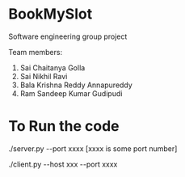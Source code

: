 # BookMySlot
Software engineering group project

Team members:
1. Sai Chaitanya Golla
2. Sai Nikhil Ravi
3. Bala Krishna Reddy Annapureddy 
4. Ram Sandeep Kumar Gudipudi


# To Run the code
./server.py --port xxxx       [xxxx is some port number]

./client.py --host xxx --port xxxx
